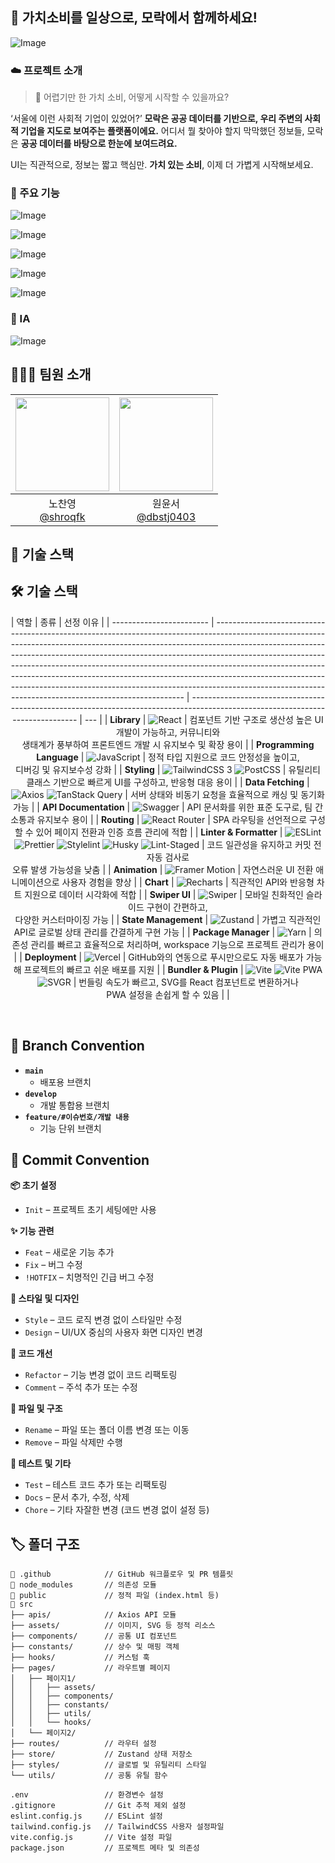 ## 💌 가치소비를 일상으로, 모락에서 함께하세요!

![Image](https://github.com/user-attachments/assets/375a8f56-3eef-4007-9eda-ab90832de409)

### ☁️ 프로젝트 소개

> 🤔 어렵기만 한 가치 소비, 어떻게 시작할 수 있을까요?

‘서울에 이런 사회적 기업이 있었어?’ **모락은 공공 데이터를 기반으로, 우리 주변의 사회적 기업을 지도로 보여주는 플랫폼이에요.** 어디서 뭘 찾아야 할지 막막했던 정보들, 모락은 **공공 데이터를 바탕으로 한눈에 보여드려요.**

UI는 직관적으로, 정보는 짧고 핵심만. **가치 있는 소비**, 이제 더 가볍게 시작해보세요.

### 🌟 주요 기능

![Image](https://github.com/user-attachments/assets/cd0d3f0e-e03b-4ac8-b0ba-a591698c767a)

![Image](https://github.com/user-attachments/assets/3bcd3e66-e922-4c86-8ac2-a928c8432734)

![Image](https://github.com/user-attachments/assets/704fbbc9-d1b3-49c0-bb57-2e533303ace9)

![Image](https://github.com/user-attachments/assets/6436a5a7-dad0-445a-a861-2212155a9aa3)

![Image](https://github.com/user-attachments/assets/af5efe23-fd79-47f0-8204-094173d89d5d)

### 📍 IA

![Image](https://github.com/user-attachments/assets/f3d7e34a-0664-47b0-8fde-0887820c6eb3)

## 👩🏻‍💻 팀원 소개

| <img src="https://avatars.githubusercontent.com/u/137189866?v=4" width="150" height="150"/> | <img src="https://avatars.githubusercontent.com/u/113417326?v=4" width="150" height="150"/> |
| :-----------------------------------------------------------------------------------------: | :-----------------------------------------------------------------------------------------: |
|                      노찬영<br/>[@shroqfk](https://github.com/shroqfk)                      |                    원윤서<br/>[@dbstj0403](https://github.com/dbstj0403)                    |

## 🔨 기술 스택

## 🛠 기술 스택

  <div align="center">

| 역할                     | 종류                                                                                                                                                                                                                                                                                                                                                                                                                                                                                                                                                       | 선정 이유                                                                                                                       |
| ------------------------ | ---------------------------------------------------------------------------------------------------------------------------------------------------------------------------------------------------------------------------------------------------------------------------------------------------------------------------------------------------------------------------------------------------------------------------------------------------------------------------------------------------------------------------------------------------------- | ------------------------------------------------------------------------------------------------------------------------------- | --- |
| **Library**              | ![React](https://img.shields.io/badge/React-61DAFB?style=for-the-badge&logo=React&logoColor=black)                                                                                                                                                                                                                                                                                                                                                                                                                                                         | 컴포넌트 기반 구조로 생산성 높은 UI 개발이 가능하고, 커뮤니티와<br/> 생태계가 풍부하여 프론트엔드 개발 시 유지보수 및 확장 용이 |
| **Programming Language** | ![JavaScript](https://img.shields.io/badge/JavaScript-F7DF1E?style=for-the-badge&logo=javascript&logoColor=black)                                                                                                                                                                                                                                                                                                                                                                                                                                          | 정적 타입 지원으로 코드 안정성을 높이고,<br/> 디버깅 및 유지보수성 강화                                                         |
| **Styling**              | ![TailwindCSS 3](https://img.shields.io/badge/TailwindCSS-3-06B6D4?style=for-the-badge&logo=tailwindcss&logoColor=white) ![PostCSS](https://img.shields.io/badge/PostCSS-DD3A0A?style=for-the-badge&logo=postcss&logoColor=white)                                                                                                                                                                                                                                                                                                                          | 유틸리티 클래스 기반으로 빠르게 UI를 구성하고, 반응형 대응 용이                                                                 |
| **Data Fetching**        | ![Axios](https://img.shields.io/badge/Axios-5A29E4?style=for-the-badge&logo=Axios&logoColor=white) ![TanStack Query](https://img.shields.io/badge/TanStack%20Query-FF4154?style=for-the-badge&logo=react-query&logoColor=white)                                                                                                                                                                                                                                                                                                                            | 서버 상태와 비동기 요청을 효율적으로 캐싱 및 동기화 가능                                                                        |
| **API Documentation**    | ![Swagger](https://img.shields.io/badge/Swagger-85EA2D?style=for-the-badge&logo=Swagger&logoColor=black)                                                                                                                                                                                                                                                                                                                                                                                                                                                   | API 문서화를 위한 표준 도구로, 팀 간 소통과 유지보수 용이                                                                       |
| **Routing**              | ![React Router](https://img.shields.io/badge/React%20Router-CA4245?style=for-the-badge&logo=react-router&logoColor=white)                                                                                                                                                                                                                                                                                                                                                                                                                                  | SPA 라우팅을 선언적으로 구성할 수 있어 페이지 전환과 인증 흐름 관리에 적합                                                      |
| **Linter & Formatter**   | ![ESLint](https://img.shields.io/badge/ESLint-4B3263?style=for-the-badge&logo=eslint&logoColor=white) ![Prettier](https://img.shields.io/badge/prettier-1A2C34?style=for-the-badge&logo=prettier&logoColor=F7BA3E) ![Stylelint](https://img.shields.io/badge/stylelint-333333?style=for-the-badge&logo=stylelint&logoColor=white") ![Husky](https://img.shields.io/badge/Husky-000000?style=for-the-badge&logo=husky&logoColor=white) ![Lint-Staged](https://img.shields.io/badge/Lint_Staged-000000?style=for-the-badge&logo=lint-staged&logoColor=white) | 코드 일관성을 유지하고 커밋 전 자동 검사로<br/> 오류 발생 가능성을 낮춤                                                         |
| **Animation**            | ![Framer Motion](https://img.shields.io/badge/Framer_Motion-EF008F?style=for-the-badge&logo=framer&logoColor=white)                                                                                                                                                                                                                                                                                                                                                                                                                                        | 자연스러운 UI 전환 애니메이션으로 사용자 경험을 향상                                                                            |
| **Chart**                | ![Recharts](https://img.shields.io/badge/Recharts-FF6384?style=for-the-badge&logo=recharts&logoColor=white)                                                                                                                                                                                                                                                                                                                                                                                                                                                | 직관적인 API와 반응형 차트 지원으로 데이터 시각화에 적합                                                                        |
| **Swiper UI**            | ![Swiper](https://img.shields.io/badge/Swiper-6332F6?style=for-the-badge&logo=swiper&logoColor=white)                                                                                                                                                                                                                                                                                                                                                                                                                                                      | 모바일 친화적인 슬라이드 구현이 간편하고,<br/> 다양한 커스터마이징 가능                                                         |
| **State Management**     | ![Zustand](https://img.shields.io/badge/Zustand-000000?style=for-the-badge&logo=zustand&logoColor=white)                                                                                                                                                                                                                                                                                                                                                                                                                                                   | 가볍고 직관적인 API로 글로벌 상태 관리를 간결하게 구현 가능                                                                     |
| **Package Manager**      | ![Yarn](https://img.shields.io/badge/Yarn-2C8EBB?style=for-the-badge&logo=yarn&logoColor=white)                                                                                                                                                                                                                                                                                                                                                                                                                                                            | 의존성 관리를 빠르고 효율적으로 처리하며, workspace 기능으로 프로젝트 관리가 용이                                               |
| **Deployment**           | ![Vercel](https://img.shields.io/badge/Vercel-000000?style=for-the-badge&logo=vercel&logoColor=white)                                                                                                                                                                                                                                                                                                                                                                                                                                                      | GitHub와의 연동으로 푸시만으로도 자동 배포가 가능해 프로젝트의 빠르고 쉬운 배포를 지원                                          |
| **Bundler & Plugin**     | ![Vite](https://img.shields.io/badge/Vite-646CFF?style=for-the-badge&logo=vite&logoColor=white) ![Vite PWA](https://img.shields.io/badge/Vite_PWA-646CFF?style=for-the-badge&logo=pwa&logoColor=white) ![SVGR](https://img.shields.io/badge/SVGR-FFB13B?style=for-the-badge&logo=svgr&logoColor=white)                                                                                                                                                                                                                                                     | 번들링 속도가 빠르고, SVG를 React 컴포넌트로 변환하거나<br/> PWA 설정을 손쉽게 할 수 있음                                       |     |

</div>
<br>

## 🍃 Branch Convention

- **`main`**
  - 배포용 브랜치
- **`develop`**
  - 개발 통합용 브랜치
- **`feature/#이슈번호/개발 내용`**
  - 기능 단위 브랜치

## 👾 Commit Convention

**📦 초기 설정**

- `Init` – 프로젝트 초기 세팅에만 사용

**✨ 기능 관련**

- `Feat` – 새로운 기능 추가
- `Fix` – 버그 수정
- `!HOTFIX` – 치명적인 긴급 버그 수정

**🎨 스타일 및 디자인**

- `Style` – 코드 로직 변경 없이 스타일만 수정
- `Design` – UI/UX 중심의 사용자 화면 디자인 변경

**🔁 코드 개선**

- `Refactor` – 기능 변경 없이 코드 리팩토링
- `Comment` – 주석 추가 또는 수정

**🧹 파일 및 구조**

- `Rename` – 파일 또는 폴더 이름 변경 또는 이동
- `Remove` – 파일 삭제만 수행

**🧪 테스트 및 기타**

- `Test` – 테스트 코드 추가 또는 리팩토링
- `Docs` – 문서 추가, 수정, 삭제
- `Chore` – 기타 자잘한 변경 (코드 변경 없이 설정 등)

## 🏷️ 폴더 구조

```
📁 .github            // GitHub 워크플로우 및 PR 템플릿
📁 node_modules       // 의존성 모듈
📁 public             // 정적 파일 (index.html 등)
📁 src
├── apis/            // Axios API 모듈
├── assets/          // 이미지, SVG 등 정적 리소스
├── components/      // 공통 UI 컴포넌트
├── constants/       // 상수 및 매핑 객체
├── hooks/           // 커스텀 훅
├── pages/           // 라우트별 페이지
│   ├── 페이지1/
│   │   ├── assets/
│   │   ├── components/
│   │   ├── constants/
│   │   ├── utils/
│   │   └── hooks/
│   └── 페이지2/
├── routes/          // 라우터 설정
├── store/           // Zustand 상태 저장소
├── styles/          // 글로벌 및 유틸리티 스타일
└── utils/           // 공통 유틸 함수

.env                 // 환경변수 설정
.gitignore           // Git 추적 제외 설정
eslint.config.js     // ESLint 설정
tailwind.config.js   // TailwindCSS 사용자 설정파일
vite.config.js       // Vite 설정 파일
package.json         // 프로젝트 메타 및 의존성
```

